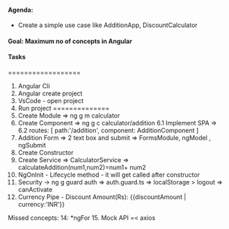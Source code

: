 #### Agenda:
* Create a simple use case like AdditionApp, DiscountCalculator 

#### Goal: Maximum no of concepts in Angular


#### Tasks
==================
1. Angular Cli 
2. Angular create project 
3. VsCode - open project
4. Run project
==============
5. Create Module => ng g m calculator 
5. Create Component => ng g c calculator/addition
6.1 Implement SPA => <router-outlet></router-outlet> 
6.2 routes: [ path:'/addition', component: AdditionComponent ]
7. Addition Form => 2 text box and submit => FormsModule, ngModel , ngSubmit 
8. Create Constructor
9. Create Service => CalculatorService => calculateAddition(num1,num2)=num1+ num2
10. NgOnInit - Lifecycle method - it will get called after constructor
11. Security -> ng g guard auth => auth.guard.ts => localStorage > logout   => canActivate
12. Currency Pipe - Discount Amount(Rs): {{discountAmount | currency:'INR'}}

Missed concepts:
14: *ngFor
15. Mock API =< axios 
